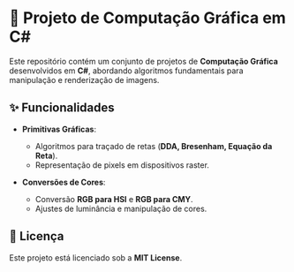 # 🎨 Projeto de Computação Gráfica em C#

Este repositório contém um conjunto de projetos de **Computação Gráfica** desenvolvidos em **C#**, abordando algoritmos fundamentais para manipulação e renderização de imagens.


## ✨ Funcionalidades
- **Primitivas Gráficas**:
  - Algoritmos para traçado de retas (**DDA, Bresenham, Equação da Reta**).
  - Representação de pixels em dispositivos raster.
  
- **Conversões de Cores**:
  - Conversão **RGB para HSI** e **RGB para CMY**.
  - Ajustes de luminância e manipulação de cores.
  

## 📜 Licença
Este projeto está licenciado sob a **MIT License**.
